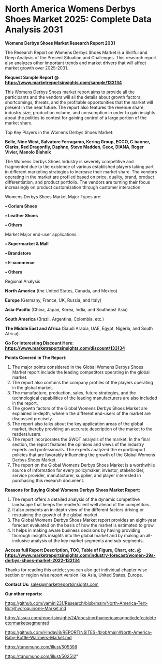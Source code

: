 # North America Womens Derbys Shoes Market 2025: Complete Data Analysis 2031

<strong>Womens Derbys Shoes Market Research Report 2031</strong>

The Research Report on Womens Derbys Shoes Market is a Skillful and Deep Analysis of the Present Situation and Challenges. This research report also analyzes other important trends and market drivers that will affect market growth over 2025-2031.

<strong>Request Sample Report @ <a href=https://www.marketreportsinsights.com/sample/133134>https://www.marketreportsinsights.com/sample/133134</a></strong>

This Womens Derbys Shoes market report aims to provide all the participants and the vendors will all the details about growth factors, shortcomings, threats, and the profitable opportunities that the market will present in the near future. The report also features the revenue share, industry size, production volume, and consumption in order to gain insights about the politics to contest for gaining control of a large portion of the market share.

Top Key Players in the Womens Derbys Shoes Market:

<strong>Belle, Nine West, Salvatore Ferragamo, Kering Group, ECCO, C.banner, Clarks, Red Dragonfly, Daphne, Steve Madden, Geox, DIANA, Roger Vivier, Manolo Blahnik</strong>

The Womens Derbys Shoes Industry is severely competitive and fragmented due to the existence of various established players taking part in different marketing strategies to increase their market share. The vendors operating in the market are profiled based on price, quality, brand, product differentiation, and product portfolio. The vendors are turning their focus increasingly on product customization through customer interaction.

Womens Derbys Shoes Market Major Types are:

<strong>• Corium Shoes

• Leather Shoes

• Others</strong>

Market Major end-user applications :

<strong>• Supermarket & Mall

• Brandstore

• E-commerce

• Others</strong>

Regional Analysis

</u><strong><b>North America</b></strong> (the United States, Canada, and Mexico)

<strong><b>Europe </b></strong>(Germany, France, UK, Russia, and Italy)

<strong><b>Asia-Pacific</b></strong> (China, Japan, Korea, India, and Southeast Asia)

<strong><b>South America</b></strong> (Brazil, Argentina, Colombia, etc.)

<strong><b>The Middle East and Africa</b></strong> (Saudi Arabia, UAE, Egypt, Nigeria, and South Africa)

<strong>Go For Interesting Discount Here: <a href=https://www.marketreportsinsights.com/discount/133134>https://www.marketreportsinsights.com/discount/133134</a></strong>

<strong>Points Covered in The Report:</strong>
<ol>
  <li>The major points considered in the Global Womens Derbys Shoes Market report include the leading competitors operating in the global market.</li>
  <li>The report also contains the company profiles of the players operating in the global market.</li>
  <li>The manufacture, production, sales, future strategies, and the technological capabilities of the leading manufacturers are also included in the report.</li>
  <li>The growth factors of the Global Womens Derbys Shoes Market are explained in-depth, wherein the different end-users of the market are discussed precisely.</li>
  <li>The report also talks about the key application areas of the global market, thereby providing an accurate description of the market to the readers/users.</li>
  <li>The report incorporates the SWOT analysis of the market. In the final section, the report features the opinions and views of the industry experts and professionals. The experts analyzed the export/import policies that are favorably influencing the growth of the Global Womens Derbys Shoes Market.</li>
  <li>The report on the Global Womens Derbys Shoes Market is a worthwhile source of information for every policymaker, investor, stakeholder, service provider, manufacturer, supplier, and player interested in purchasing this research document.</li>
</ol>
<strong>Reasons for Buying Global Womens Derbys Shoes Market Report:</strong>

<ol>
  <li>The report offers a detailed analysis of the dynamic competitive landscape that keeps the reader/client well ahead of the competitors.</li>
  <li>It also presents an in-depth view of the different factors driving or restraining the growth of the global market.</li>
  <li>The Global Womens Derbys Shoes Market report provides an eight-year forecast evaluated on the basis of how the market is estimated to grow.</li>
  <li>It helps in making aware business decisions by having providing thorough insights insights into the global market and by making an all-inclusive analysis of the key market segments and sub-segments.</li>
</ol>
<strong>Access full Report Description, TOC, Table of Figure, Chart, etc. @ <a href=https://www.marketreportsinsights.com/industry-forecast/women-39s-derbys-shoes-market-2022-133134>https://www.marketreportsinsights.com/industry-forecast/women-39s-derbys-shoes-market-2022-133134</a></strong>


Thanks for reading this article; you can also get individual chapter wise section or region wise report version like Asia, United States, Europe.

<strong>Contact Us:</strong>
sales@marketreportsinsights.com

<strong>Our other reports:</strong>

<a href=https://github.com/yamini231/Research/blob/main/North-America-Tert-Butylhydroquinone-Market.md>https://github.com/yamini231/Research/blob/main/North-America-Tert-Butylhydroquinone-Market.md</a>

<a href=https://issuu.com/reportsinsights24/docs/northamericamagneticdefectdetectormarketsegmentati>https://issuu.com/reportsinsights24/docs/northamericamagneticdefectdetectormarketsegmentati</a>

<a href=https://github.com/Hindavi8/REPORTINSITES-/blob/main/North-America-Baby-Bottle-Warmers-Market.md>https://github.com/Hindavi8/REPORTINSITES-/blob/main/North-America-Baby-Bottle-Warmers-Market.md</a>

<a href=https://tanomuno.com/illust/505398>https://tanomuno.com/illust/505398</a>

<a href=https://tanomuno.com/illust/502512>https://tanomuno.com/illust/502512</a>"
